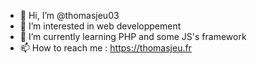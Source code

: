- 👋 Hi, I’m @thomasjeu03
- 👀 I’m interested in web developpement
- 🌱 I’m currently learning PHP and some JS's framework
- 📫 How to reach me : https://thomasjeu.fr

<!---
thomasjeu03/thomasjeu03 is a ✨ special ✨ repository because its `README.md` (this file) appears on your GitHub profile.
You can click the Preview link to take a look at your changes.
--->
